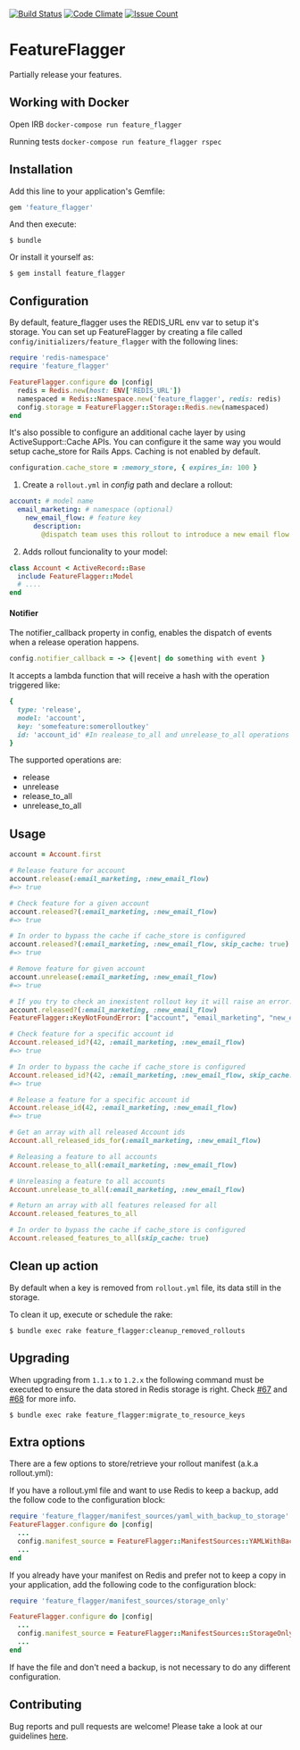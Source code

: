 [![Build Status](https://travis-ci.org/ResultadosDigitais/feature_flagger.svg?branch=master)](https://travis-ci.org/ResultadosDigitais/feature_flagger) [![Code Climate](https://codeclimate.com/github/ResultadosDigitais/feature_flagger/badges/gpa.svg)](https://codeclimate.com/github/ResultadosDigitais/feature_flagger) [![Issue Count](https://codeclimate.com/github/ResultadosDigitais/feature_flagger/badges/issue_count.svg)](https://codeclimate.com/github/ResultadosDigitais/feature_flagger)

# FeatureFlagger

Partially release your features.

## Working with Docker

Open IRB
`docker-compose run feature_flagger`

Running tests
`docker-compose run feature_flagger rspec`

## Installation

Add this line to your application's Gemfile:

```ruby
gem 'feature_flagger'
```

And then execute:

    $ bundle

Or install it yourself as:

    $ gem install feature_flagger

## Configuration

By default, feature_flagger uses the REDIS_URL env var to setup it's storage.
You can set up FeatureFlagger by creating a file called ```config/initializers/feature_flagger``` with the following lines:
```ruby
require 'redis-namespace'
require 'feature_flagger'

FeatureFlagger.configure do |config|
  redis = Redis.new(host: ENV['REDIS_URL'])
  namespaced = Redis::Namespace.new('feature_flagger', redis: redis)
  config.storage = FeatureFlagger::Storage::Redis.new(namespaced)
end
```

It's also possible to configure an additional cache layer by using ActiveSupport::Cache APIs. You can configure it the same way you would setup cache_store for Rails Apps. Caching is not enabled by default.


```ruby
configuration.cache_store = :memory_store, { expires_in: 100 }

```


1. Create a `rollout.yml` in _config_ path and declare a rollout:
```yml
account: # model name
  email_marketing: # namespace (optional)
    new_email_flow: # feature key
      description:
        @dispatch team uses this rollout to introduce a new email flow for certains users. Read more at [link]
```

2. Adds rollout funcionality to your model:
```ruby
class Account < ActiveRecord::Base
  include FeatureFlagger::Model
  # ....
end
```
#### Notifier
The notifier_callback property in config, enables the dispatch of events when a release operation happens.
```ruby
config.notifier_callback = -> {|event| do something with event }
```


It accepts a lambda function that will receive a hash with the operation triggered like:
```ruby
{
  type: 'release',
  model: 'account',
  key: 'somefeature:somerolloutkey'
  id: 'account_id' #In realease_to_all and unrelease_to_all operations id will be nil 
}
```

The supported operations are:
* release
* unrelease
* release_to_all
* unrelease_to_all 


## Usage

```ruby
account = Account.first

# Release feature for account
account.release(:email_marketing, :new_email_flow)
#=> true

# Check feature for a given account
account.released?(:email_marketing, :new_email_flow)
#=> true

# In order to bypass the cache if cache_store is configured
account.released?(:email_marketing, :new_email_flow, skip_cache: true)
#=> true

# Remove feature for given account
account.unrelease(:email_marketing, :new_email_flow)
#=> true

# If you try to check an inexistent rollout key it will raise an error.
account.released?(:email_marketing, :new_email_flow)
FeatureFlagger::KeyNotFoundError: ["account", "email_marketing", "new_email_flo"]

# Check feature for a specific account id
Account.released_id?(42, :email_marketing, :new_email_flow)
#=> true

# In order to bypass the cache if cache_store is configured
Account.released_id?(42, :email_marketing, :new_email_flow, skip_cache: true)
#=> true

# Release a feature for a specific account id
Account.release_id(42, :email_marketing, :new_email_flow)
#=> true

# Get an array with all released Account ids
Account.all_released_ids_for(:email_marketing, :new_email_flow)

# Releasing a feature to all accounts
Account.release_to_all(:email_marketing, :new_email_flow)

# Unreleasing a feature to all accounts
Account.unrelease_to_all(:email_marketing, :new_email_flow)

# Return an array with all features released for all
Account.released_features_to_all

# In order to bypass the cache if cache_store is configured
Account.released_features_to_all(skip_cache: true)

```

## Clean up action

By default when a key is removed from `rollout.yml` file, its data still in the storage.

To clean it up, execute or schedule the rake:

    $ bundle exec rake feature_flagger:cleanup_removed_rollouts

## Upgrading

When upgrading from `1.1.x` to `1.2.x` the following command must be executed
to ensure the data stored in Redis storage is right. Check [#67](https://github.com/ResultadosDigitais/feature_flagger/pull/67) and [#68](https://github.com/ResultadosDigitais/feature_flagger/pull/68) for more info.

    $ bundle exec rake feature_flagger:migrate_to_resource_keys

## Extra options

There are a few options to store/retrieve your rollout manifest (a.k.a rollout.yml):

If you have a rollout.yml file and want to use Redis to keep a backup, add the follow code to the configuration block:

```ruby
require 'feature_flagger/manifest_sources/yaml_with_backup_to_storage'
FeatureFlagger.configure do |config|
  ...
  config.manifest_source = FeatureFlagger::ManifestSources::YAMLWithBackupToStorage.new(config.storage)
  ...
end
```

If you already have your manifest on Redis and prefer not to keep a copy in your application, add the following code to the configuration block:

```ruby
require 'feature_flagger/manifest_sources/storage_only'

FeatureFlagger.configure do |config|
  ...
  config.manifest_source = FeatureFlagger::ManifestSources::StorageOnly.new(config.storage)
  ...
end
```

If have the file and don't need a backup, is not necessary to do any different configuration.

## Contributing

Bug reports and pull requests are welcome!
Please take a look at our guidelines [here](CONTRIBUTING.md).
